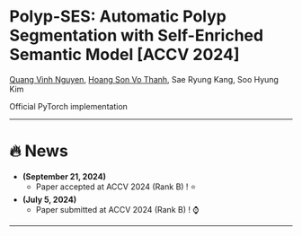 # **Polyp-SES: Automatic Polyp Segmentation with Self-Enriched Semantic Model [ACCV 2024]** 

[Quang Vinh Nguyen](https://github.com/HashmatShadab), 
[Hoang Son Vo Thanh](https://github.com/sowwnn),
Sae Ryung Kang,
Soo Hyung Kim

Official PyTorch implementation

<hr />


# :fire: News
* **(September 21, 2024)**
  * Paper accepted at ACCV 2024 (Rank B) ! ⭐
* **(July 5, 2024)**
  * Paper submitted at ACCV 2024 (Rank B) ! ⌚
<hr />
